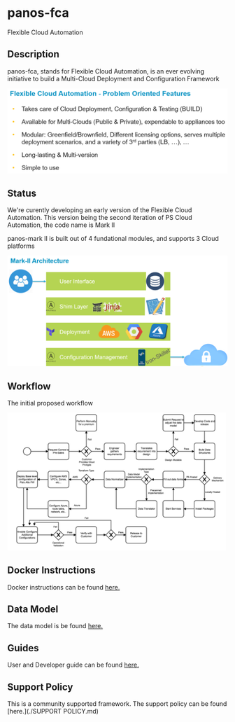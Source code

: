 
# panos-fca
Flexible Cloud Automation

## Description

panos-fca, stands for Flexible Cloud Automation, is an ever evolving initiative to build a Multi-Cloud Deployment and Configuration Framework

<p float="left">
  <img src="/images/panosmarkpof.PNG" width="700" />
</p>


## Status
We're curently developing an early version of the Flexible Cloud Automation.
This version being the second iteration of PS Cloud Automation, the code name is Mark II

panos-mark II is built out of 4 fundational modules, and supports 3 Cloud platforms 

<p float="left">
  <img src="/images/MarkIIArchi.PNG" width="600" />
</p>

## Workflow
The initial proposed workflow

<p float="left">
  <img src="/images/workflow.png" width="500" />
</p>

## Docker Instructions

Docker instructions can be found [here.](./docs/Docker_Instructions_Readme.md)


## Data Model

The data model is be found [here.](./docs/DATA_MODEL.md)


## Guides
User and Developer guide can be found [here.](./docs/overview.md)


## Support Policy
This is a community supported framework. The support policy can be found [here.](./SUPPORT POLICY.md)
